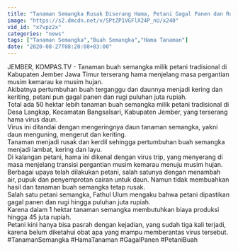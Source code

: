 ```yaml
---
title: "Tanaman Semangka Rusak Diserang Hama, Petani Gagal Panen dan Rugi"
image: "https://s2.dmcdn.net/v/SPtZP1VGFlX24P_nU/x240"
vid_id: "x7vpz2x"
categories: "news"
tags: ["Tanaman Semangka","Buah Semangka","Hama Tanaman"]
date: "2020-08-27T08:20:08+03:00"
---
```

JEMBER, KOMPAS.TV - Tanaman buah semangka milik petani tradisional di Kabupaten Jember Jawa Timur terserang hama menjelang masa pergantian musim kemarau ke musim hujan.    <br>Akibatnya pertumbuhan buah terganggu dan daunnya menjadi kering dan keriting, petani pun gagal panen dan rugi puluhan juta rupiah.   <br>Total ada 50 hektar lebih tanaman buah semangka milik petani tradisional di Desa Langkap, Kecamatan Bangsalsari, Kabupaten Jember, yang terserang hama virus daun.    <br>Virus ini ditandai dengan mengeringnya daun tanaman semangka, yakni daun menguning, mengerut dan keriting.   <br>Tanaman menjadi rusak dan kerdil sehingga pertumbuhan buah semangka menjadi lambat, kering dan layu.    <br>Di kalangan petani, hama ini dikenal dengan virus trip, yang menyerang di masa menjelang transisi pergantian musim kemarau menuju musim hujan.   <br>Berbagai upaya telah dilakukan petani, salah satunya dengan menambah air, pupuk dan penyemprotan cairan untuk daun. Namun tidak membuahkan hasil dan tanaman buah semangka tetap rusak.   <br>Salah satu petani semangka, Fathul Ulum mengaku bahwa petani dipastikan gagal panen dan rugi hingga puluhan juta rupiah.    <br>Karena dalam 1 hektar tanaman semangka membutuhkan biaya produksi hingga 45 juta rupiah.   <br>Petani kini hanya bisa pasrah dengan kejadian, yang sudah tiga kali terjadi, karena belum diketahui obat apa yang mampu memberantas virus tersebut.   <br>#TanamanSemangka #HamaTanaman #GagalPanen #PetaniBuah   <br>
